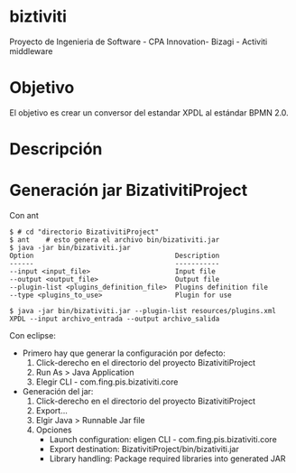 biztiviti
=========

Proyecto de Ingenieria de Software - CPA Innovation- Bizagi - Activiti middleware 

Objetivo
========

El objetivo es crear un conversor del estandar XPDL al estándar BPMN 2.0.

Descripción
===========


Generación jar BizativitiProject
================================

Con ant

    $ # cd "directorio BizativitiProject"
    $ ant    # esto genera el archivo bin/bizativiti.jar
    $ java -jar bin/bizativiti.jar
    Option                                   Description
    ------                                   -----------
    --input <input_file>                     Input file
    --output <output_file>                   Output file
    --plugin-list <plugins_definition_file>  Plugins definition file
    --type <plugins_to_use>                  Plugin for use

    $ java -jar bin/bizativiti.jar --plugin-list resources/plugins.xml XPDL --input archivo_entrada --output archivo_salida

Con eclipse:
* Primero hay que generar la configuración por defecto:
    1. Click-derecho en el directorio del proyecto BizativitiProject
    2. Run As > Java Application
    3. Elegir CLI - com.fing.pis.bizativiti.core
* Generación del jar:
    1. Click-derecho en el directorio del proyecto BizativitiProject
    2. Export...
    3. Elgir Java > Runnable Jar file
    4. Opciones
       * Launch configuration: eligen CLI - com.fing.pis.bizativiti.core
       * Export destination: BizativitiProject/bin/bizativiti.jar
       * Library handling: Package required libraries into generated JAR

